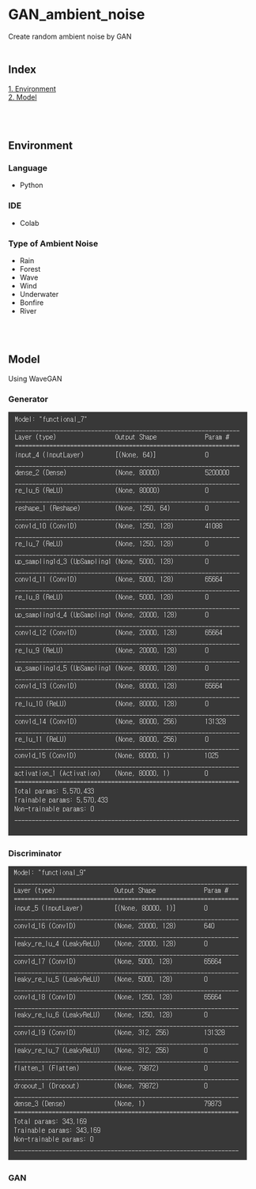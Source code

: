 # GAN_ambient_noise
Create random ambient noise by GAN
<br>
<br>

## Index
[1. Environment](#language)
<br>
[2. Model](#model)

<br>
<br>

## Environment

### Language
- Python

### IDE
- Colab

### Type of Ambient Noise
- Rain
- Forest
- Wave
- Wind
- Underwater
- Bonfire
- River

<br>
<br>

## Model
Using WaveGAN

### Generator
<img src='/img/generator.png'>

### Discriminator
<img src='/img/discriminator.png'>

### GAN
